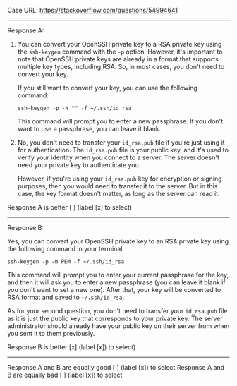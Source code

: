 Case URL: https://stackoverflow.com/questions/54994641

------
Response A:


1. You can convert your OpenSSH private key to a RSA private key using the `ssh-keygen` command with the `-p` option. However, it's important to note that OpenSSH private keys are already in a format that supports multiple key types, including RSA. So, in most cases, you don't need to convert your key.

   If you still want to convert your key, you can use the following command:

   ```
   ssh-keygen -p -N "" -f ~/.ssh/id_rsa
   ```

   This command will prompt you to enter a new passphrase. If you don't want to use a passphrase, you can leave it blank.

2. No, you don't need to transfer your `id_rsa.pub` file if you're just using it for authentication. The `id_rsa.pub` file is your public key, and it's used to verify your identity when you connect to a server. The server doesn't need your private key to authenticate you.

   However, if you're using your `id_rsa.pub` key for encryption or signing purposes, then you would need to transfer it to the server. But in this case, the key format doesn't matter, as long as the server can read it.

Response A is better [ ] (label [x] to select)

-------
Response B:

Yes, you can convert your OpenSSH private key to an RSA private key using the following command in your terminal:

```
ssh-keygen -p -m PEM -f ~/.ssh/id_rsa
```

This command will prompt you to enter your current passphrase for the key, and then it will ask you to enter a new passphrase (you can leave it blank if you don't want to set a new one). After that, your key will be converted to RSA format and saved to `~/.ssh/id_rsa`.

As for your second question, you don't need to transfer your `id_rsa.pub` file as it is just the public key that corresponds to your private key. The server administrator should already have your public key on their server from when you sent it to them previously.

Response B is better [x] (label [x]) to select)

-------

Response A and B are equally good [ ] (label [x]) to select
Response A and B are equally bad [ ] (label [x]) to select
